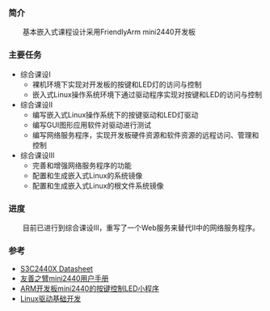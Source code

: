 ### 简介

  基本嵌入式课程设计采用FriendlyArm mini2440开发板

### 主要任务

* 综合课设Ⅰ
  * 裸机环境下实现对开发板的按键和LED灯的访问与控制
  * 嵌入式Linux操作系统环境下通过驱动程序实现对按键和LED的访问与控制
* 综合课设Ⅱ
  * 编写嵌入式Linux操作系统下的按键驱动和LED灯驱动
  * 编写GUI图形应用软件对驱动进行测试
  * 编写网络服务程序，实现开发板硬件资源和软件资源的远程访问、管理和控制
* 综合课设Ⅲ
  * 完善和增强网络服务程序的功能
  * 配置和生成嵌入式Linux的系统镜像
  * 配置和生成嵌入式Linux的根文件系统镜像

### 进度

  目前已进行到综合课设Ⅲ，重写了一个Web服务来替代Ⅱ中的网络服务程序。

### 参考

* [S3C2440X Datasheet](https://www.alldatasheet.com/datasheet-pdf/pdf/93102/SAMSUNG/S3C2440X.html)
* [友善之臂mini2440用户手册](/mini2440用户手册.pdf)
* [ARM开发板mini2440的按键控制LED小程序](https://wenku.baidu.com/view/dc5f821fa300a6c30c229f3e.html)
* [Linux驱动基础开发](https://www.cnblogs.com/mrzhangxinjie/p/7170736.html)

